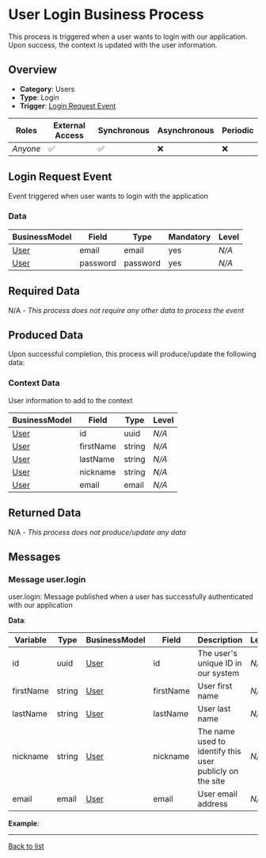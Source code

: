 # User Login Business Process
This process is triggered when a user wants to login with our application. Upon success, the context is updated with the user information.

## Overview
 - **Category**: Users
 - **Type**: Login
 - **Trigger**: [Login Request Event](#login-request-event)

| Roles | External Access | Synchronous | Asynchronous | Periodic |
| ----- | --------------- | ----------- | ------------ | -------- |
| *Anyone* | :white_check_mark: | :white_check_mark: | :x: | :x:

## Login Request Event
Event triggered when user wants to login with the application
### Data
    
| BusinessModel | Field | Type | Mandatory | Level |
| ------------- | ----- | ---- | --------- | ----- |
| [User](../DataModel/Overview.md#user) | email | email | yes | *N/A* |
| [User](../DataModel/Overview.md#user) | password | password | yes | *N/A* |

## Required Data
N/A - *This process does not require any other data to process the event*

## Produced Data
Upon successful completion, this process will produce/update the following data:
### Context Data
User information to add to the context

| BusinessModel | Field | Type | Level |
| ------------- | ----- | ---- | ----- |
| [User](../DataModel/Overview.md#user) | id | uuid | *N/A* |
| [User](../DataModel/Overview.md#user) | firstName | string | *N/A* |
| [User](../DataModel/Overview.md#user) | lastName | string | *N/A* |
| [User](../DataModel/Overview.md#user) | nickname | string | *N/A* |
| [User](../DataModel/Overview.md#user) | email | email | *N/A* |



## Returned Data
N/A - *This process does not produce/update any data*

## Messages
### Message user.login
user.login: Message published when a user has successfully authenticated with our application

**Data**:

| Variable | Type | BusinessModel | Field | Description | Level |
| -------- | ---- | ------------- | ----- | ----------- | ------|
| id | uuid | [User](../DataModel/Overview.md#user) | id | The user&#039;s unique ID in our system | *N/A* |
| firstName | string | [User](../DataModel/Overview.md#user) | firstName | User first name | *N/A* |
| lastName | string | [User](../DataModel/Overview.md#user) | lastName | User last name | *N/A* |
| nickname | string | [User](../DataModel/Overview.md#user) | nickname | The name used to identify this user publicly on the site | *N/A* |
| email | email | [User](../DataModel/Overview.md#user) | email | User email address | *N/A* |

**Example**:

---
[Back to list](Overview.md)